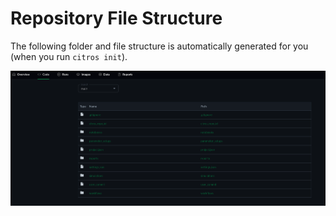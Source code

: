 # Repository File Structure

The following folder and file structure is automatically generated for you (when you run `citros init`).

![Alt text](img/repo5_image.png)
